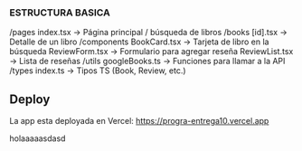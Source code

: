### ESTRUCTURA BASICA
/pages
  index.tsx          -> Página principal / búsqueda de libros
  /books
    [id].tsx         -> Detalle de un libro
/components
  BookCard.tsx       -> Tarjeta de libro en la búsqueda
  ReviewForm.tsx     -> Formulario para agregar reseña
  ReviewList.tsx     -> Lista de reseñas
/utils
  googleBooks.ts     -> Funciones para llamar a la API
/types
  index.ts           -> Tipos TS (Book, Review, etc.)

## Deploy
La app esta deployada en Vercel: https://progra-entrega10.vercel.app

holaaaaasdasd